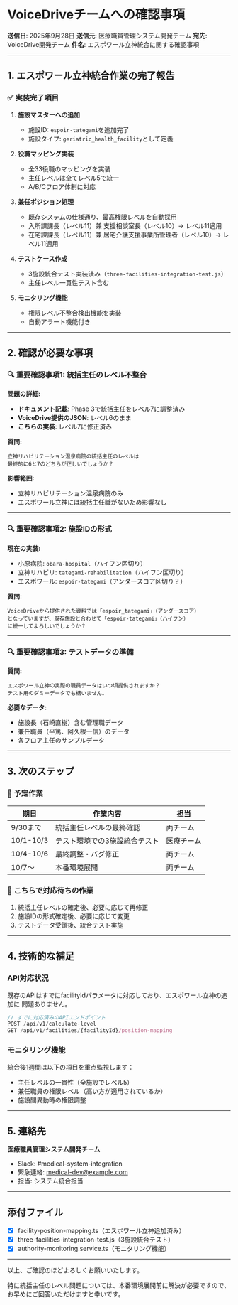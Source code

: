 # VoiceDriveチームへの確認事項

**送信日**: 2025年9月28日
**送信元**: 医療職員管理システム開発チーム
**宛先**: VoiceDrive開発チーム
**件名**: エスポワール立神統合に関する確認事項

---

## 1. エスポワール立神統合作業の完了報告

### ✅ 実装完了項目

1. **施設マスターへの追加**
   - 施設ID: `espoir-tategami`を追加完了
   - 施設タイプ: `geriatric_health_facility`として定義

2. **役職マッピング実装**
   - 全33役職のマッピングを実装
   - 主任レベルは全てレベル5で統一
   - A/B/Cフロア体制に対応

3. **兼任ポジション処理**
   - 既存システムの仕様通り、最高権限レベルを自動採用
   - 入所課課長（レベル11）兼 支援相談室長（レベル10）→ レベル11適用
   - 在宅課課長（レベル11）兼 居宅介護支援事業所管理者（レベル10）→ レベル11適用

4. **テストケース作成**
   - 3施設統合テスト実装済み（`three-facilities-integration-test.js`）
   - 主任レベル一貫性テスト含む

5. **モニタリング機能**
   - 権限レベル不整合検出機能を実装
   - 自動アラート機能付き

---

## 2. 確認が必要な事項

### 🔍 重要確認事項1: 統括主任のレベル不整合

**問題の詳細:**
- **ドキュメント記載**: Phase 3で統括主任をレベル7に調整済み
- **VoiceDrive提供のJSON**: レベル6のまま
- **こちらの実装**: レベル7に修正済み

**質問:**
```
立神リハビリテーション温泉病院の統括主任のレベルは
最終的に6と7のどちらが正しいでしょうか？
```

**影響範囲:**
- 立神リハビリテーション温泉病院のみ
- エスポワール立神には統括主任職がないため影響なし

---

### 🔍 重要確認事項2: 施設IDの形式

**現在の実装:**
- 小原病院: `obara-hospital`（ハイフン区切り）
- 立神リハビリ: `tategami-rehabilitation`（ハイフン区切り）
- エスポワール: `espoir-tategami`（アンダースコア区切り？）

**質問:**
```
VoiceDriveから提供された資料では「espoir_tategami」（アンダースコア）
となっていますが、既存施設と合わせて「espoir-tategami」（ハイフン）
に統一してよろしいでしょうか？
```

---

### 🔍 重要確認事項3: テストデータの準備

**質問:**
```
エスポワール立神の実際の職員データはいつ頃提供されますか？
テスト用のダミーデータでも構いません。
```

**必要なデータ:**
- 施設長（石崎直樹）含む管理職データ
- 兼任職員（平篤、阿久根一信）のデータ
- 各フロア主任のサンプルデータ

---

## 3. 次のステップ

### 📅 予定作業

| 期日 | 作業内容 | 担当 |
|------|---------|------|
| 9/30まで | 統括主任レベルの最終確認 | 両チーム |
| 10/1-10/3 | テスト環境での3施設統合テスト | 医療チーム |
| 10/4-10/6 | 最終調整・バグ修正 | 両チーム |
| 10/7〜 | 本番環境展開 | 両チーム |

### 🔧 こちらで対応待ちの作業

1. 統括主任レベルの確定後、必要に応じて再修正
2. 施設IDの形式確定後、必要に応じて変更
3. テストデータ受領後、統合テスト実施

---

## 4. 技術的な補足

### API対応状況

既存のAPIはすでにfacilityIdパラメータに対応しており、エスポワール立神の追加に
問題ありません。

```typescript
// すでに対応済みのAPIエンドポイント
POST /api/v1/calculate-level
GET /api/v1/facilities/{facilityId}/position-mapping
```

### モニタリング機能

統合後1週間は以下の項目を重点監視します：
- 主任レベルの一貫性（全施設でレベル5）
- 兼任職員の権限レベル（高い方が適用されているか）
- 施設間異動時の権限調整

---

## 5. 連絡先

**医療職員管理システム開発チーム**
- Slack: #medical-system-integration
- 緊急連絡: medical-dev@example.com
- 担当: システム統合担当

---

## 添付ファイル

- [x] facility-position-mapping.ts（エスポワール立神追加済み）
- [x] three-facilities-integration-test.js（3施設統合テスト）
- [x] authority-monitoring.service.ts（モニタリング機能）

---

以上、ご確認のほどよろしくお願いいたします。

特に統括主任のレベル問題については、本番環境展開前に解決が必要ですので、
お早めにご回答いただけますと幸いです。